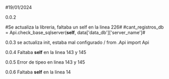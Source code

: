#19/01/2024

0.0.2

#Se actualiza la libreria, faltaba un self en la linea 226#
#cant_registros_db = Api.check_base_sqlserver(**self**, data['data_db']['server_name']#

0.0.3
se actualiza init, estaba mal configurado / from .Api import Api

0.0.4
Faltaba **self** en la linea 143 y 145

0.0.5
Error de tipeo en linea 143 y 145

0.0.6
Faltaba **self** en la linea 14